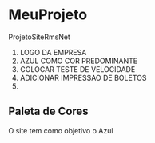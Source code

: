 # MeuProjeto
ProjetoSiteRmsNet

1. LOGO DA EMPRESA
2. AZUL COMO COR PREDOMINANTE
3. COLOCAR TESTE DE VELOCIDADE
4. ADICIONAR IMPRESSAO DE BOLETOS
5. 

## Paleta de Cores

O site tem como objetivo o Azul